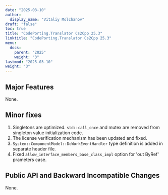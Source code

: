 ```yaml
---
date: "2025-03-10"
author:
  display_name: "Vitaliy Molchanov"
draft: "false"
toc: true
title: "CodePorting.Translator Cs2Cpp 25.3"
linktitle: "CodePorting.Translator Cs2Cpp 25.3"
menu:
  docs:
    parent: "2025"
    weight: "3"
lastmod: "2025-03-10"
weight: "3"
---
```


## Major Features ##

None.

## Minor fixes ##

1. Singletons are optimized. `std::call_once` and mutex are removed from singleton value initialization code.
1. The license verification mechanism has been updated and fixed.
1. `System::ComponentModel::DoWorkEventHandler` type definition is added in separate header file.
1. Fixed `allow_interface_members_base_class_impl` option for 'out ByRef' prameters case.

## Public API and Backward Incompatible Changes ##

None.

